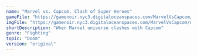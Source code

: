 ```yaml
---
name: "Marvel vs. Capcom, Clash of Super Heroes"
gameFile: "https://gamenoir.nyc3.digitaloceanspaces.com/MarvelVsCapcom/mvsc.zip"
imgFile: "https://gamenoir.nyc3.digitaloceanspaces.com/MarvelVsCapcom/original.jpg"
shortDescription: "When Marvel universe clashes with Capcom"
genre: "Fighting"
topic: "Doom"
version: "original"
---
```

